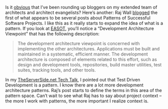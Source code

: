 Is it
[obvious](http://devhawk.net/2004/07/23/new-architect-bloggers/)
that I’ve been rounding up bloggers on my extended team of architects
and architect evangelists? Here’s another: Raj Wall
[blogged](http://blogs.msdn.com/rajwall/archive/2004/07/23/193598.aspx) the
first of what appears to be several posts about Patterns of Successful
Software Projects. I like this as it really starts to expand the idea of
what is a pattern. If you look at
[EASOT](http://msdn.microsoft.com/architecture/default.aspx?pull=/library/en-us/dnpag/html/entarch.asp),
you’ll notice a “Development Architecture Viewpoint” that has the
following description:

> The development architecture viewpoint is concerned with implementing
> the other architectures. Applications must be built and maintained in
> a systematic, efficient manner. The development architecture is
> composed of elements related to this effort, such as design and
> development tools, repositories, build master utilities, test suites,
> tracking tools, and other tools.

In my [TheServerSide.net Tech
Talk](http://theserverside.net/talks/library.tss#HarryPierson), I
pointed out that Test Driven Development is a pattern. I know there are
a lot more development architecture patterns. Raj’s post starts to
define the terms in this area of the pattern space. Can’t wait to see
what Raj has to say about project context – the more I work with
patterns, the more important I realize context is.

